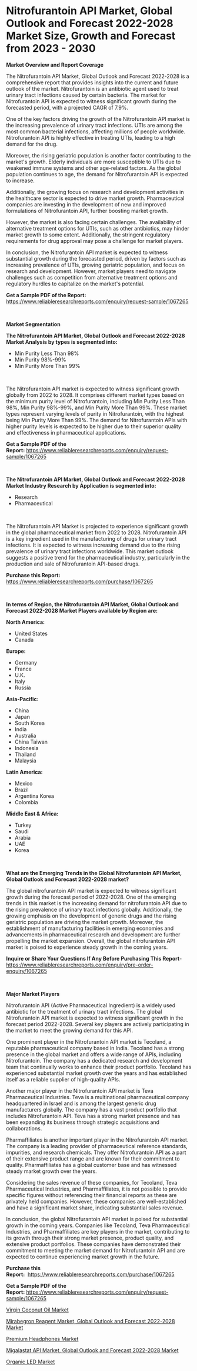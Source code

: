 <p><h1>Nitrofurantoin API Market, Global Outlook and Forecast 2022-2028 Market Size, Growth and Forecast from 2023 - 2030</h1></p><p><strong>Market Overview and Report Coverage</strong></p>
<p><p>The Nitrofurantoin API Market, Global Outlook and Forecast 2022-2028 is a comprehensive report that provides insights into the current and future outlook of the market. Nitrofurantoin is an antibiotic agent used to treat urinary tract infections caused by certain bacteria. The market for Nitrofurantoin API is expected to witness significant growth during the forecasted period, with a projected CAGR of 7.9%.</p><p>One of the key factors driving the growth of the Nitrofurantoin API market is the increasing prevalence of urinary tract infections. UTIs are among the most common bacterial infections, affecting millions of people worldwide. Nitrofurantoin API is highly effective in treating UTIs, leading to a high demand for the drug.</p><p>Moreover, the rising geriatric population is another factor contributing to the market's growth. Elderly individuals are more susceptible to UTIs due to weakened immune systems and other age-related factors. As the global population continues to age, the demand for Nitrofurantoin API is expected to increase.</p><p>Additionally, the growing focus on research and development activities in the healthcare sector is expected to drive market growth. Pharmaceutical companies are investing in the development of new and improved formulations of Nitrofurantoin API, further boosting market growth.</p><p>However, the market is also facing certain challenges. The availability of alternative treatment options for UTIs, such as other antibiotics, may hinder market growth to some extent. Additionally, the stringent regulatory requirements for drug approval may pose a challenge for market players.</p><p>In conclusion, the Nitrofurantoin API market is expected to witness substantial growth during the forecasted period, driven by factors such as increasing prevalence of UTIs, growing geriatric population, and focus on research and development. However, market players need to navigate challenges such as competition from alternative treatment options and regulatory hurdles to capitalize on the market's potential.</p></p>
<p><strong>Get a Sample PDF of the Report:</strong> <a href="https://www.reliableresearchreports.com/enquiry/request-sample/1067265">https://www.reliableresearchreports.com/enquiry/request-sample/1067265</a></p>
<p>&nbsp;</p>
<p><strong>Market Segmentation</strong></p>
<p><strong>The Nitrofurantoin API Market, Global Outlook and Forecast 2022-2028 Market Analysis by types is segmented into:</strong></p>
<p><ul><li>Min Purity Less Than 98%</li><li>Min Purity 98%-99%</li><li>Min Purity More Than 99%</li></ul></p>
<p>&nbsp;</p>
<p><p>The Nitrofurantoin API market is expected to witness significant growth globally from 2022 to 2028. It comprises different market types based on the minimum purity level of Nitrofurantoin, including Min Purity Less Than 98%, Min Purity 98%-99%, and Min Purity More Than 99%. These market types represent varying levels of purity in Nitrofurantoin, with the highest being Min Purity More Than 99%. The demand for Nitrofurantoin APIs with higher purity levels is expected to be higher due to their superior quality and effectiveness in pharmaceutical applications.</p></p>
<p><strong>Get a Sample PDF of the Report:</strong>&nbsp;<a href="https://www.reliableresearchreports.com/enquiry/request-sample/1067265">https://www.reliableresearchreports.com/enquiry/request-sample/1067265</a></p>
<p>&nbsp;</p>
<p><strong>The Nitrofurantoin API Market, Global Outlook and Forecast 2022-2028 Market Industry Research by Application is segmented into:</strong></p>
<p><ul><li>Research</li><li>Pharmaceutical</li></ul></p>
<p>&nbsp;</p>
<p><p>The Nitrofurantoin API Market is projected to experience significant growth in the global pharmaceutical market from 2022 to 2028. Nitrofurantoin API is a key ingredient used in the manufacturing of drugs for urinary tract infections. It is expected to witness increasing demand due to the rising prevalence of urinary tract infections worldwide. This market outlook suggests a positive trend for the pharmaceutical industry, particularly in the production and sale of Nitrofurantoin API-based drugs.</p></p>
<p><strong>Purchase this Report:</strong>&nbsp; <a href="https://www.reliableresearchreports.com/purchase/1067265">https://www.reliableresearchreports.com/purchase/1067265</a></p>
<p>&nbsp;</p>
<p><strong>In terms of Region, the Nitrofurantoin API Market, Global Outlook and Forecast 2022-2028 Market Players available by Region are:</strong></p>
<p>
    <p> <strong> North America: </strong>
        <ul>
            <li>United States</li>
            <li>Canada</li>
        </ul>
        </p> 
    <p> <strong> Europe: </strong>
        <ul>
            <li>Germany</li>
            <li>France</li>
            <li>U.K.</li>
            <li>Italy</li>
            <li>Russia</li>
        </ul>
        </p> 
    <p> <strong> Asia-Pacific: </strong>
        <ul>
            <li>China</li>
            <li>Japan</li>
            <li>South Korea</li>
            <li>India</li>
            <li>Australia</li>
            <li>China Taiwan</li>
            <li>Indonesia</li>
            <li>Thailand</li>
            <li>Malaysia</li>
        </ul>
        </p> 
    <p> <strong> Latin America: </strong>
        <ul>
            <li>Mexico</li>
            <li>Brazil</li>
            <li>Argentina Korea</li>
            <li>Colombia</li>
        </ul>
        </p> 
    <p> <strong> Middle East & Africa: </strong>
        <ul>
            <li>Turkey</li>
            <li>Saudi</li>
            <li>Arabia</li>
            <li>UAE</li>
            <li>Korea</li>
        </ul>
    </p>
    </p>
<p>&nbsp;</p>
<p><strong>What are the Emerging Trends in the Global Nitrofurantoin API Market, Global Outlook and Forecast 2022-2028 market?</strong></p>
<p><p>The global nitrofurantoin API market is expected to witness significant growth during the forecast period of 2022-2028. One of the emerging trends in this market is the increasing demand for nitrofurantoin API due to the rising prevalence of urinary tract infections globally. Additionally, the growing emphasis on the development of generic drugs and the rising geriatric population are driving the market growth. Moreover, the establishment of manufacturing facilities in emerging economies and advancements in pharmaceutical research and development are further propelling the market expansion. Overall, the global nitrofurantoin API market is poised to experience steady growth in the coming years.</p></p>
<p><strong>Inquire or Share Your Questions If Any Before Purchasing This Report</strong>- <a href="https://www.reliableresearchreports.com/enquiry/pre-order-enquiry/1067265">https://www.reliableresearchreports.com/enquiry/pre-order-enquiry/1067265</a></p>
<p>&nbsp;</p>
<p><strong>Major Market Players</strong></p>
<p><p>Nitrofurantoin API (Active Pharmaceutical Ingredient) is a widely used antibiotic for the treatment of urinary tract infections. The global Nitrofurantoin API market is expected to witness significant growth in the forecast period 2022-2028. Several key players are actively participating in the market to meet the growing demand for this API.</p><p>One prominent player in the Nitrofurantoin API market is Tecoland, a reputable pharmaceutical company based in India. Tecoland has a strong presence in the global market and offers a wide range of APIs, including Nitrofurantoin. The company has a dedicated research and development team that continually works to enhance their product portfolio. Tecoland has experienced substantial market growth over the years and has established itself as a reliable supplier of high-quality APIs.</p><p>Another major player in the Nitrofurantoin API market is Teva Pharmaceutical Industries. Teva is a multinational pharmaceutical company headquartered in Israel and is among the largest generic drug manufacturers globally. The company has a vast product portfolio that includes Nitrofurantoin API. Teva has a strong market presence and has been expanding its business through strategic acquisitions and collaborations.</p><p>Pharmaffiliates is another important player in the Nitrofurantoin API market. The company is a leading provider of pharmaceutical reference standards, impurities, and research chemicals. They offer Nitrofurantoin API as a part of their extensive product range and are known for their commitment to quality. Pharmaffiliates has a global customer base and has witnessed steady market growth over the years.</p><p>Considering the sales revenue of these companies, for Tecoland, Teva Pharmaceutical Industries, and Pharmaffiliates, it is not possible to provide specific figures without referencing their financial reports as these are privately held companies. However, these companies are well-established and have a significant market share, indicating substantial sales revenue.</p><p>In conclusion, the global Nitrofurantoin API market is poised for substantial growth in the coming years. Companies like Tecoland, Teva Pharmaceutical Industries, and Pharmaffiliates are key players in the market, contributing to its growth through their strong market presence, product quality, and extensive product portfolios. These companies have demonstrated their commitment to meeting the market demand for Nitrofurantoin API and are expected to continue experiencing market growth in the future.</p></p>
<p><strong>Purchase this Report:</strong>&nbsp;&nbsp;<a href="https://www.reliableresearchreports.com/purchase/1067265">https://www.reliableresearchreports.com/purchase/1067265</a></p>
<p></p>
<p><strong>Get a Sample PDF of the Report:</strong>&nbsp;<a href="https://www.reliableresearchreports.com/enquiry/request-sample/1067265">https://www.reliableresearchreports.com/enquiry/request-sample/1067265</a></p>
<p><p><a href="https://medium.com/@vergiekunze/virgin-coconut-oil-market-size-growth-forecast-2023-2030-42b1917a2dd5">Virgin Coconut Oil Market</a></p><p><a href="https://github.com/RichRobinson5/Market-Research-Report-List-1/blob/main/mirabegron-reagent-market-global-outlook-and-forecast-2022-2028-market.md">Mirabegron Reagent Market, Global Outlook and Forecast 2022-2028 Market</a></p><p><a href="https://www.linkedin.com/pulse/decoding-premium-headphones-market-deep-41lke/">Premium Headphones Market</a></p><p><a href="https://github.com/JameTravis/Market-Research-Report-List-1/blob/main/migalastat-api-market-global-outlook-and-forecast-2022-2028-market.md">Migalastat API Market, Global Outlook and Forecast 2022-2028 Market</a></p><p><a href="https://www.linkedin.com/pulse/organic-led-market-challenges-opportunities-growth-drivers-oepxe/">Organic LED Market</a></p></p>